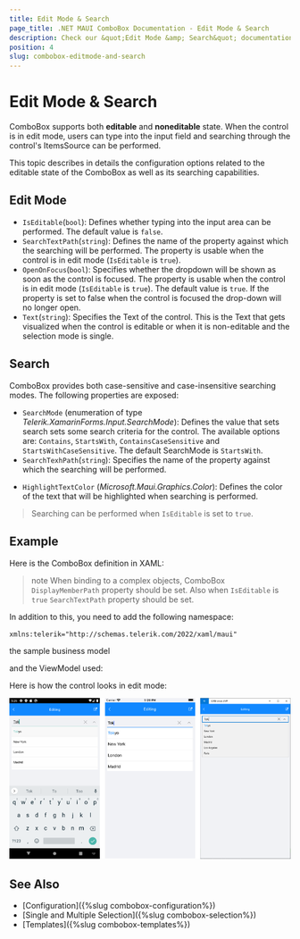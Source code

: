 ```yaml
---
title: Edit Mode & Search
page_title: .NET MAUI ComboBox Documentation - Edit Mode & Search
description: Check our &quot;Edit Mode &amp; Search&quot; documentation article for Telerik UI for .NET MAUI ComboBox.
position: 4
slug: combobox-editmode-and-search
---
```


# Edit Mode & Search

ComboBox supports both **editable** and **noneditable** state. When the control is in edit mode, users can type into the input field and searching through the control's ItemsSource can be performed. 

This topic describes in details the configuration options related to the editable state of the ComboBox as well as its searching capabilities.

## Edit Mode

* `IsEditable`(`bool`): Defines whether typing into the input area can be performed. The default value is `false`.
* `SearchTextPath`(`string`): Defines the name of the property against which the searching will be performed. The property is usable when the control is in edit mode (`IsEditable` is `true`). 
* `OpenOnFocus`(`bool`): Specifies whether the dropdown will be shown as soon as the control is focused. The property is usable when the control is in edit mode (`IsEditable` is `true`).  The default value is `true`. If the property is set to false when the control is focused the drop-down will no longer open.
* `Text`(`string`): Specifies the Text of the control. This is the Text that gets visualized when the control is editable or when it is non-editable and the selection mode is single.

## Search

ComboBox provides both case-sensitive and case-insensitive searching modes. The following properties are exposed:

- `SearchMode` (enumeration of type *Telerik.XamarinForms.Input.SearchMode*): Defines the value that sets search sets some search criteria for the control. The available options are: `Contains`, `StartsWith`, `ContainsCaseSensitive` and `StartsWithCaseSensitive`. The default SearchMode is `StartsWith`.
- `SearchTexhPath`(`string`): Specifies the name of the property against which the searching will be performed.
* `HighlightTextColor` (*Microsoft.Maui.Graphics.Color*): Defines the color of the text that will be highlighted when searching is performed.

> Searching can be performed when `IsEditable` is set to `true`.

## Example

Here is the ComboBox definition in XAML:

<snippet id='combobox-editing'/>

>note When binding to a complex objects, ComboBox `DisplayMemberPath` property should be set. Also when `IsEditable` is `true` `SearchTextPath` property should be set.

In addition to this, you need to add the following namespace:

 ```XAML
xmlns:telerik="http://schemas.telerik.com/2022/xaml/maui"
 ```

the sample business model

<snippet id='combobox-city-businessmodel'/>

and the ViewModel used:

<snippet id='combobox-cities-viewmodel'/>

Here is how the control looks in edit mode:

![ComboBox Edit Mode](images/combobox-edit.png)

## See Also

- [Configuration]({%slug combobox-configuration%})
- [Single and Multiple Selection]({%slug combobox-selection%})
- [Templates]({%slug combobox-templates%})
